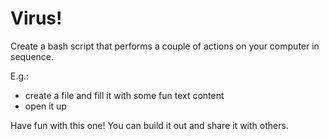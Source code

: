 # Virus!

Create a bash script that performs a couple of actions on your computer in sequence.

E.g.:
* create a file and fill it with some fun text content
* open it up

Have fun with this one! You can build it out and share it with others.
